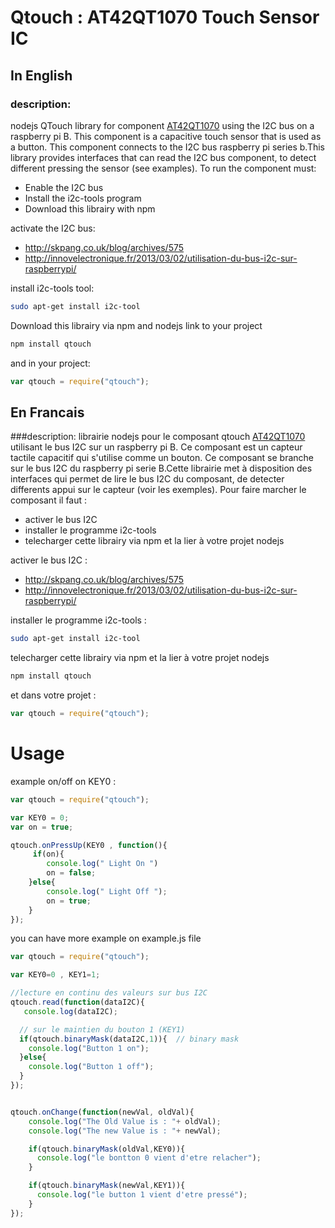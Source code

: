 Qtouch : AT42QT1070 Touch Sensor IC
======
## In English

### description: 
nodejs QTouch library for component [AT42QT1070](https://docs.google.com/viewer?url=http%3A%2F%2Fwww.atmel.com%2Fimages%2Fatmel-9596-at42-qtouch-bsw-at42qt1070_datasheet.pdf) using the I2C bus on a raspberry pi B. This component is a capacitive touch sensor that is used as a button. This component connects to the I2C bus raspberry pi series b.This library provides interfaces that can read the I2C bus component, to detect different pressing the sensor (see examples). 
To run the component must: 
- Enable the I2C bus 
- Install the i2c-tools program 
- Download this librairy with npm 

activate the I2C bus: 
* http://skpang.co.uk/blog/archives/575 
* http://innovelectronique.fr/2013/03/02/utilisation-du-bus-i2c-sur-raspberrypi/ 
 
install i2c-tools tool: 
~~~~ sh 
sudo apt-get install i2c-tool
~~~~

Download this librairy via npm and nodejs link to your project 
~~~~ sh
npm install qtouch
~~~~ 

and in your project: 
~~~~ js
var qtouch = require("qtouch");
~~~~ 


## En Francais

###description:
librairie nodejs pour le composant qtouch [AT42QT1070](https://docs.google.com/viewer?url=http%3A%2F%2Fwww.atmel.com%2Fimages%2Fatmel-9596-at42-qtouch-bsw-at42qt1070_datasheet.pdf) utilisant le bus I2C sur un raspberry pi B. Ce composant est un capteur tactile capacitif qui s'utilise comme un bouton. Ce composant se branche sur le bus I2C du raspberry pi serie B.Cette librairie met à disposition des interfaces qui permet de lire le bus I2C du composant, de detecter differents appui sur le capteur (voir les exemples).
Pour faire marcher le composant il faut :
- activer le bus I2C
- installer le programme i2c-tools
- telecharger cette librairy via npm et la lier à votre projet nodejs

activer le bus I2C :
* http://skpang.co.uk/blog/archives/575 
* http://innovelectronique.fr/2013/03/02/utilisation-du-bus-i2c-sur-raspberrypi/ 

installer le programme i2c-tools :
~~~~ sh 
sudo apt-get install i2c-tool
~~~~

telecharger cette librairy via npm et la lier à votre projet nodejs
~~~~ sh
npm install qtouch
~~~~ 

et dans votre projet :
~~~~js
var qtouch = require("qtouch");
~~~~ 


# Usage

example on/off on KEY0 :

~~~~js
var qtouch = require("qtouch");

var KEY0 = 0;
var on = true;

qtouch.onPressUp(KEY0 , function(){
     if(on){
		console.log(" Light On ")
		on = false;
 	}else{
 		console.log(" Light Off ");
 		on = true;
 	}
});
~~~~ 

you can have more example on example.js file

```js
var qtouch = require("qtouch");

var KEY0=0 , KEY1=1;

//lecture en continu des valeurs sur bus I2C
qtouch.read(function(dataI2C){
   console.log(dataI2C);

  // sur le maintien du bouton 1 (KEY1)
  if(qtouch.binaryMask(dataI2C,1)){  // binary mask 
    console.log("Button 1 on");
  }else{
    console.log("Button 1 off");
  }
});


qtouch.onChange(function(newVal, oldVal){
    console.log("The Old Value is : "+ oldVal);
    console.log("The new Value is : "+ newVal);

    if(qtouch.binaryMask(oldVal,KEY0)){
      console.log("le bontton 0 vient d'etre relacher");
    }

    if(qtouch.binaryMask(newVal,KEY1)){
      console.log("le button 1 vient d'etre pressé");
    }
});
``` 

